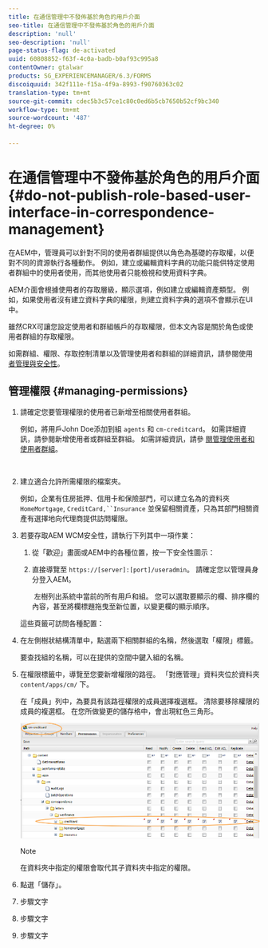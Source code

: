 ```yaml
---
title: 在通信管理中不發佈基於角色的用戶介面
seo-title: 在通信管理中不發佈基於角色的用戶介面
description: 'null'
seo-description: 'null'
page-status-flag: de-activated
uuid: 60808852-f63f-4c0a-badb-b0af93c995a8
contentOwner: gtalwar
products: SG_EXPERIENCEMANAGER/6.3/FORMS
discoiquuid: 342f111e-f15a-4f9a-8993-f90760363c02
translation-type: tm+mt
source-git-commit: cdec5b3c57ce1c80c0ed6b5cb7650b52cf9bc340
workflow-type: tm+mt
source-wordcount: '487'
ht-degree: 0%

---
```



# 在通信管理中不發佈基於角色的用戶介面 {#do-not-publish-role-based-user-interface-in-correspondence-management}

在AEM中，管理員可以針對不同的使用者群組提供以角色為基礎的存取權，以便對不同的資源執行各種動作。 例如，建立或編輯資料字典的功能只能供特定使用者群組中的使用者使用，而其他使用者只能檢視和使用資料字典。

AEM介面會根據使用者的存取層級，顯示選項，例如建立或編輯資產類型。 例如，如果使用者沒有建立資料字典的權限，則建立資料字典的選項不會顯示在UI中。

雖然CRX可讓您設定使用者和群組帳戶的存取權限，但本文內容是關於角色或使用者群組的存取權限。

如需群組、權限、存取控制清單以及管理使用者和群組的詳細資訊，請參閱使用 [者管理與安全性](/help/sites-administering/security.md)。

## 管理權限 {#managing-permissions}

1. 請確定您要管理權限的使用者已新增至相關使用者群組。

   例如，將用戶John Doe添加到組 `agents` 和 `cm-creditcard`。 如需詳細資訊，請參閱新增使用者或群組至群組。 如需詳細資訊，請參 [閱管理使用者和使用者群組](/help/communities/users.md)。

   ![]()

1. 建立適合允許所需權限的檔案夾。

   例如，企業有住房抵押、信用卡和保險部門，可以建立名為的資料夾 `HomeMortgage`, `CreditCard,``Insurance` 並保留相關資產，只為其部門相關資產有選擇地向代理商提供訪問權限。

1. 若要存取AEM WCM安全性，請執行下列其中一項作業：

   1. 從「歡迎」畫面或AEM中的各種位置，按一下安全性圖示：

   1. 直接導覽至 `https://[server]:[port]/useradmin`。 請確定您以管理員身分登入AEM。

      ![]()
   左樹列出系統中當前的所有用戶和組。 您可以選取要顯示的欄、排序欄的內容，甚至將欄標題拖曳至新位置，以變更欄的顯示順序。

   這些頁籤可訪問各種配置：

1. 在左側樹狀結構清單中，點選兩下相關群組的名稱，然後選取「權限」標籤。

   要查找組的名稱，可以在提供的空間中鍵入組的名稱。

1. 在權限標籤中，導覽至您要新增權限的路徑。 「對應管理」資料夾位於資料夾 `content/apps/cm/` 下。

   在「成員」列中，為要具有該路徑權限的成員選擇複選框。 清除要移除權限的成員的複選框。 在您所做變更的儲存格中，會出現紅色三角形。

   ![useradmin-creditcard](assets/useradmin-creditcard.png)

   >[!NOTE]
   >
   >在資料夾中指定的權限會取代其子資料夾中指定的權限。

1. 點選「儲存」。
1. 步驟文字
1. 步驟文字
1. 步驟文字

